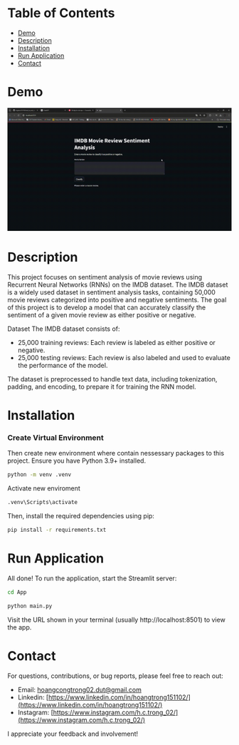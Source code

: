 #    Table of Contents
- [Demo](#demo)
- [Description](#description)
- [Installation](#installation)
- [Run Application](#run-application)
- [Contact](#contact)

# Demo
![Demo](./sentiment_demo.gif)

# Description
This project focuses on sentiment analysis of movie reviews using Recurrent Neural Networks (RNNs) on the IMDB dataset. The IMDB dataset is a widely used dataset in sentiment analysis tasks, containing 50,000 movie reviews categorized into positive and negative sentiments. The goal of this project is to develop a model that can accurately classify the sentiment of a given movie review as either positive or negative.

Dataset
The IMDB dataset consists of:

- 25,000 training reviews: Each review is labeled as either positive or negative.
- 25,000 testing reviews: Each review is also labeled and used to evaluate the performance of the model.

The dataset is preprocessed to handle text data, including tokenization, padding, and encoding, to prepare it for training the RNN model.
# Installation
### Create Virtual Environment
Then create new environment where contain nessessary packages to this project.
Ensure you have Python 3.9+ installed.
```cmd
python -m venv .venv
```
Activate new enviroment
```cmd
.venv\Scripts\activate
```
Then, install the required dependencies using pip:
```cmd
pip install -r requirements.txt
```

# Run Application
All done! To run the application, start the Streamlit server:
```cmd
cd App
```
```cmd
python main.py
```
Visit the URL shown in your terminal (usually http://localhost:8501) to view the app.


# Contact
For questions, contributions, or bug reports, please feel free to reach out:

- Email: [hoangcongtrong02.dut@gmail.com](hoangcongtrong02.dut@gmail.com)
- Linkedin: [https://www.linkedin.com/in/hoangtrong151102/](https://www.linkedin.com/in/hoangtrong151102/)
- Instagram: [https://www.instagram.com/h.c.trong_02/](https://www.instagram.com/h.c.trong_02/)

I appreciate your feedback and involvement!





